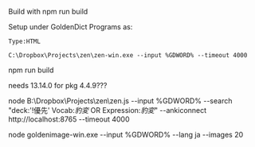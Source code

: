Build with npm run build

Setup under GoldenDict Programs as:
 
`Type:HTML`

`C:\Dropbox\Projects\zen\zen-win.exe --input %GDWORD% --timeout 4000`

npm run build

needs 13.14.0 for pkg 4.4.9???


node B:\Dropbox\Projects\zen\zen.js --input %GDWORD% --search "deck:'!優先' Vocab:*豹変* OR Expression:*豹変*" --ankiconnect http://localhost:8765  --timeout 4000

node goldenimage-win.exe --input %GDWORD% --lang ja --images 20